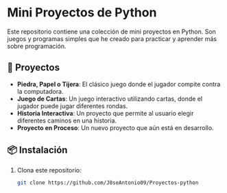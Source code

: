 # Mini Proyectos de Python

Este repositorio contiene una colección de mini proyectos en Python. Son juegos y programas simples que he creado para practicar y aprender más sobre programación.

## 🚀 Proyectos

- **Piedra, Papel o Tijera**: El clásico juego donde el jugador compite contra la computadora.
- **Juego de Cartas**: Un juego interactivo utilizando cartas, donde el jugador puede jugar diferentes rondas.
- **Historia Interactiva**: Un proyecto que permite al usuario elegir diferentes caminos en una historia.
- **Proyecto en Proceso**: Un nuevo proyecto que aún está en desarrollo.

## 📦 Instalación

1. Clona este repositorio:
   ```bash
   git clone https://github.com/J0seAntonio09/Proyectos-python
